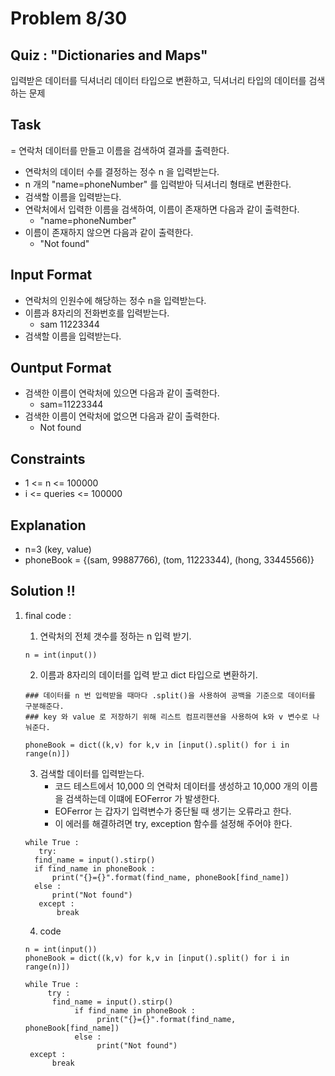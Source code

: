 # Problem 8/30

## Quiz : "Dictionaries and Maps"
입력받은 데이터를 딕셔너리 데이터 타입으로 변환하고, 딕셔너리 타입의 데이터를 검색하는 문제

## Task
   = 연락처 데이터를 만들고 이름을 검색하여 결과를 출력한다.
   - 연락처의 데이터 수를 결정하는 정수 n 을 입력받는다.
   - n 개의 "name=phoneNumber" 를 입력받아 딕셔너리 형태로 변환한다.
   - 검색할 이름을 입력받는다.
   - 연락처에서 입력한 이름을 검색하여, 이름이 존재하면 다음과 같이 출력한다.
      - "name=phoneNumber"
   - 이름이 존재하지 않으면 다음과 같이 출력한다.
      - "Not found"

## Input Format
   - 연락처의 인원수에 해당하는 정수 n을 입력받는다.
   - 이름과 8자리의 전화번호를 입력받는다.
      - sam 11223344
   - 검색할 이름을 입력받는다.

## Ountput Format
   - 검색한 이름이 연락처에 있으면 다음과 같이 출력한다.
      - sam=11223344
   - 검색한 이름이 연락처에 없으면 다음과 같이 출력한다. 
      - Not found

## Constraints
   - 1 <= n <= 100000
   - i <= queries <= 100000

## Explanation
   - n=3 (key, value)
   - phoneBook = {(sam, 99887766), (tom, 11223344), (hong, 33445566)}

## Solution !!
1. final code :

   1) 연락처의 전체 갯수를 정하는 n 입력 받기.
   ```
   n = int(input())
   ```
   2) 이름과 8자리의 데이터를 입력 받고 dict 타입으로 변환하기.
   ```
   ### 데이터를 n 번 입력받을 때마다 .split()을 사용하여 공백을 기준으로 데이터를 구분해준다.
   ### key 와 value 로 저장하기 위해 리스트 컴프리핸션을 사용하여 k와 v 변수로 나눠준다.

   phoneBook = dict((k,v) for k,v in [input().split() for i in range(n)])
   ```
   3) 검색할 데이터를 입력받는다. 
      - 코드 테스트에서 10,000 의 연락처 데이터를 생성하고 10,000 개의 이름을 검색하는데 이떄에 EOFerror 가 발생한다. 
      - EOFerror 는 갑자기 입력변수가 중단될 때 생기는 오류라고 한다. 
      - 이 에러를 해결하려면 try, exception 함수를 설정해 주어야 한다.
   ```
   while True :
      try:
   	 find_name = input().stirp()
	 if find_name in phoneBook :
	     print("{}={}".format(find_name, phoneBook[find_name])
	 else :
	     print("Not found")
      except :
          break
   ```
   4) code
   ```
   n = int(input())
   phoneBook = dict((k,v) for k,v in [input().split() for i in range(n)])
   
   while True :
        try :
	     find_name = input().stirp()
	          if find_name in phoneBook :
	               print("{}={}".format(find_name, phoneBook[find_name])
	          else :
	               print("Not found")
	except :
	     break
   ```



